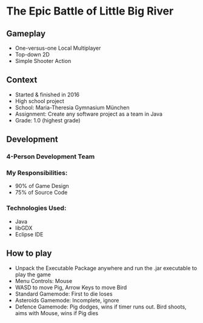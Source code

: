 # The Epic Battle of Little Big River

## Gameplay
- One-versus-one Local Multiplayer
- Top-down 2D
- Simple Shooter Action

## Context
- Started & finished in 2016
- High school project
- School: Maria-Theresia Gymnasium München
- Assignment: Create any software project as a team in Java
- Grade: 1.0 (highest grade)

## Development
### 4-Person Development Team
### My Responsibilities:
- 90% of Game Design
- 75% of Source Code
### Technologies Used:
- Java
- libGDX
- Eclipse IDE


## How to play
- Unpack the Executable Package anywhere and run the .jar executable to play the game  
- Menu Controls: Mouse  
- WASD to move Pig, Arrow Keys to move Bird  
- Standard Gamemode: First to die loses
- Asteroids Gamemode: Incomplete, ignore
- Defence Gamemode: Pig dodges, wins if timer runs out. Bird shoots, aims with Mouse, wins if Pig dies
